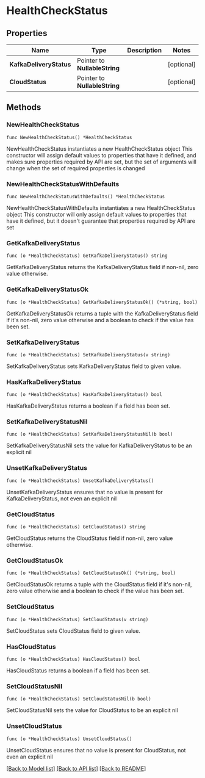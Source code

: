 # HealthCheckStatus

## Properties

Name | Type | Description | Notes
------------ | ------------- | ------------- | -------------
**KafkaDeliveryStatus** | Pointer to **NullableString** |  | [optional] 
**CloudStatus** | Pointer to **NullableString** |  | [optional] 

## Methods

### NewHealthCheckStatus

`func NewHealthCheckStatus() *HealthCheckStatus`

NewHealthCheckStatus instantiates a new HealthCheckStatus object
This constructor will assign default values to properties that have it defined,
and makes sure properties required by API are set, but the set of arguments
will change when the set of required properties is changed

### NewHealthCheckStatusWithDefaults

`func NewHealthCheckStatusWithDefaults() *HealthCheckStatus`

NewHealthCheckStatusWithDefaults instantiates a new HealthCheckStatus object
This constructor will only assign default values to properties that have it defined,
but it doesn't guarantee that properties required by API are set

### GetKafkaDeliveryStatus

`func (o *HealthCheckStatus) GetKafkaDeliveryStatus() string`

GetKafkaDeliveryStatus returns the KafkaDeliveryStatus field if non-nil, zero value otherwise.

### GetKafkaDeliveryStatusOk

`func (o *HealthCheckStatus) GetKafkaDeliveryStatusOk() (*string, bool)`

GetKafkaDeliveryStatusOk returns a tuple with the KafkaDeliveryStatus field if it's non-nil, zero value otherwise
and a boolean to check if the value has been set.

### SetKafkaDeliveryStatus

`func (o *HealthCheckStatus) SetKafkaDeliveryStatus(v string)`

SetKafkaDeliveryStatus sets KafkaDeliveryStatus field to given value.

### HasKafkaDeliveryStatus

`func (o *HealthCheckStatus) HasKafkaDeliveryStatus() bool`

HasKafkaDeliveryStatus returns a boolean if a field has been set.

### SetKafkaDeliveryStatusNil

`func (o *HealthCheckStatus) SetKafkaDeliveryStatusNil(b bool)`

 SetKafkaDeliveryStatusNil sets the value for KafkaDeliveryStatus to be an explicit nil

### UnsetKafkaDeliveryStatus
`func (o *HealthCheckStatus) UnsetKafkaDeliveryStatus()`

UnsetKafkaDeliveryStatus ensures that no value is present for KafkaDeliveryStatus, not even an explicit nil
### GetCloudStatus

`func (o *HealthCheckStatus) GetCloudStatus() string`

GetCloudStatus returns the CloudStatus field if non-nil, zero value otherwise.

### GetCloudStatusOk

`func (o *HealthCheckStatus) GetCloudStatusOk() (*string, bool)`

GetCloudStatusOk returns a tuple with the CloudStatus field if it's non-nil, zero value otherwise
and a boolean to check if the value has been set.

### SetCloudStatus

`func (o *HealthCheckStatus) SetCloudStatus(v string)`

SetCloudStatus sets CloudStatus field to given value.

### HasCloudStatus

`func (o *HealthCheckStatus) HasCloudStatus() bool`

HasCloudStatus returns a boolean if a field has been set.

### SetCloudStatusNil

`func (o *HealthCheckStatus) SetCloudStatusNil(b bool)`

 SetCloudStatusNil sets the value for CloudStatus to be an explicit nil

### UnsetCloudStatus
`func (o *HealthCheckStatus) UnsetCloudStatus()`

UnsetCloudStatus ensures that no value is present for CloudStatus, not even an explicit nil

[[Back to Model list]](../README.md#documentation-for-models) [[Back to API list]](../README.md#documentation-for-api-endpoints) [[Back to README]](../README.md)


